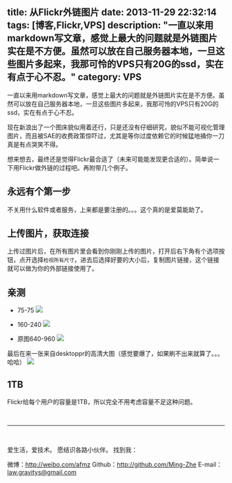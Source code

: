 title: 从Flickr外链图片
date: 2013-11-29 22:32:14
tags: [博客,Flickr,VPS]
description: "一直以来用markdown写文章，感觉上最大的问题就是外链图片实在是不方便。虽然可以放在自己服务器本地，一旦这些图片多起来，我那可怜的VPS只有20G的ssd，实在有点于心不忍。"
category: VPS
---

一直以来用markdown写文章，感觉上最大的问题就是外链图片实在是不方便。虽然可以放在自己服务器本地，一旦这些图片多起来，我那可怜的VPS只有20G的ssd，实在有点于心不忍。

现在新浪出了一个图床貌似用着还行，只是还没有仔细研究，貌似不能可视化管理图片，而且被SAE的收费政策惊吓过，尤其是等你过度依赖它的时候猛地捅你一刀真是有点哭笑不得。

想来想去，最终还是觉得Flickr最合适了（未来可能能发现更合适的）。简单说一下用Flickr做外链的过程吧。再附带几个例子。

## 永远有个第一步
不关用什么软件或者服务，上来都是要注册的。。。这个真的是爱莫能助了。

## 上传图片，获取连接
上传过图片后，在所有图片里会看到你刚刚上传的图片，打开后右下角有个选项按钮，点开选择`检视所有尺寸`，进去后选择好要的大小后，复制图片链接，这个链接就可以做为你的外部链接使用了。

## 亲测

* 75-75
![](http://farm3.staticflickr.com/2842/10942233255_a712dc8629_s.jpg)

* 160-240
![](http://farm3.staticflickr.com/2842/10942233255_a712dc8629_m.jpg)

* 原图640-960
![](http://farm3.staticflickr.com/2842/10942233255_ff7f3684c2_o.jpg)

最后在来一张来自desktoppr的高清大图（感觉要爆了，如果刷不出来就算了。。。哈哈）
![](http://farm6.staticflickr.com/5517/11116962724_b24a19504e_o.jpg)

## 1TB
Flickr给每个用户的容量是1TB，所以完全不用考虑容量不足这种问题。

<br/>

***
<br/>

爱生活，爱技术。
愿结识各路小伙伴。
找到我：

微博：http://weibo.com/afmz
Github：http://github.com/Ming-Zhe
E-mail：law.gravitys@gmail.com 